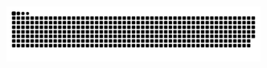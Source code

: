 <picture>
  <source media="(prefers-color-scheme: dark)" srcset="https://raw.githubusercontent.com/devprogramming-y/devprogramming-y/output/github-contribution-grid-snake-dark.svg">
  <source media="(prefers-color-scheme: light)" srcset="https://raw.githubusercontent.com/devprogramming-y/devprogramming-y/output/github-contribution-grid-snake.svg">
  <img alt="github contribution grid snake animation" src="https://raw.githubusercontent.com/devprogramming-y/devprogramming-y/output/github-contribution-grid-snake.svg">
</picture>

